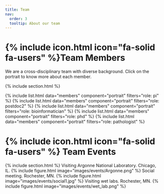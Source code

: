 ```yaml
---
title: Team
nav:
  order: 3
  tooltip: About our team
---
```


# {% include icon.html icon="fa-solid fa-users" %}Team Members

We are a cross-disciplinary team with diverse background. Click on the portrait to know more about each member. 

{% include section.html %}

{% include list.html data="members" component="portrait" filters="role: pi" %}
{% include list.html data="members" component="portrait" filters="role: postdoc2" %}
{% include list.html data="members" component="portrait" filters="role: bioinformatician" %}
{% include list.html data="members" component="portrait" filters="role: phd" %}
{% include list.html data="members" component="portrait" filters="role: pathologist" %}

# {% include icon.html icon="fa-solid fa-users" %} Team Events
{% include section.html %}
Visiting Argonne National Laboratory. Chicago, IL.
{% include figure.html image="images/events/Argonne.png" %}
Social meeting. Rochester, MN.
{% include figure.html image="images/events/social1.jpg" %}
Visiting wet labs. Rochester, MN.
{% include figure.html image="images/events/wet_lab.png" %}

